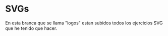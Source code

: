 # SVGs

En esta branca que se llama "logos" estan subidos todos los ejercicios SVG que he tenido que hacer.
